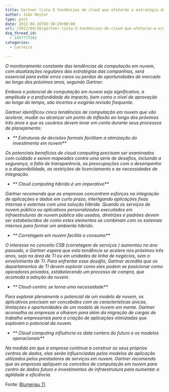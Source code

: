 ```yaml
---
title: Gartner lista 5 tendências de cloud que afetarão a estratégia das empresas até 2015
author: João Heytor
type: post
date: 2012-04-16T03:30:29+00:00
url: /2012/04/16/gartner-lista-5-tendencias-de-cloud-que-afetarao-a-estrategia-das-empresas-ate-2015/
dsq_thread_id:
  - 2457773382
categories:
  - Carreira

---
```

_O monitoramento constante das tendências de computação em nuvem, com atualizações regulares das estratégias das companhias, será essencial para evitar erros caros ou perdas de oportunidades de mercado ao longo dos próximos anos, segundo Gartner._

_Embora o potencial de computação em nuvem seja significativo, a amplitude e a profundidade do impacto, bem como o nível de aprovação ao longo do tempo, são incertos e exigirão revisão frequente._

_Gartner identificou cinco tendências de computação em nuvem que vão acelerar, mudar ou alcançar um ponto de inflexão ao longo dos próximos três anos e que os usuários devem levar em conta durante seus processos de planejamento:_

  * _** Estruturas de decisões formais facilitam a otimização do investimento em nuvem**_

_Os potenciais benefícios de cloud computing precisam ser examinados com cuidado e serem mapeados contra uma série de desafios, incluindo a segurança, a falta de transparência, as preocupações com o desempenho e a disponibilidade, as restrições de licenciamento e as necessidades de integração._

  * _** Cloud computing híbrido é um imperativo**_

_Gartner recomenda que as empresas concentrem esforços na integração de aplicações e dados em curto prazo, interligando aplicações fixas internas e externas com uma solução híbrida. Quando os serviços de nuvem pública ou aplicativos personalizados executados em infraestruturas de nuvem pública são usados, diretrizes e padrões devem ser estabelecidos de como estes elementos se combinam com os sistemas internos para formar um ambiente híbrido._

  * _** Corretagem em nuvem facilita o consumo**_

_O interesse no conceito CSB (corretagem de serviços ) aumentou no ano passado, e Gartner espera que esta tendência se acelere nos próximos três anos, seja na área de TI ou em unidades de linha de negócios, sem o envolvimento de TI. Para enfrentar esse desafio, Gartner acredita que os departamentos de TI devem explorar como eles podem se posicionar como operadores privados, estabelecendo um processo de compra, que acomoda a adoção da nuvem._

  * _** Cloud-centric se torna uma necessidade**_

_Para explorar plenamente o potencial de um modelo de nuvem, os aplicativos precisam ser concebidos com as características únicas, limitações e oportunidades de um modelo de nuvem em mente. Gartner aconselha as empresas a olharem para além da migração de cargas de trabalho empresariais para a criação de aplicações otimizadas que exploram o potencial da nuvem._

  * _** Cloud computing influência os data centers do futuro e os modelos operacionais**_

_Na medida em que a empresa continua a construir os seus próprios centros de dados, elas serão influenciadas pelos modelos de aplicação utilizados pelos prestadores de serviços em nuvem. Gartner recomenda que as empresas apliquem os conceitos de computação em nuvem para centro de dados futuro e investimentos de infraestrutura para aumentar a agilidade e eficiência._

Fonte: <a href="http://www.blumenauti.com.br/noticia/gartner-lista-5-tendencias-de-cloud-que-afetarao-a-estrategia-das-empresas-ate-2015?goback=%2Egde_962537_member_106953300" target="_blank">Blumenau TI</a>